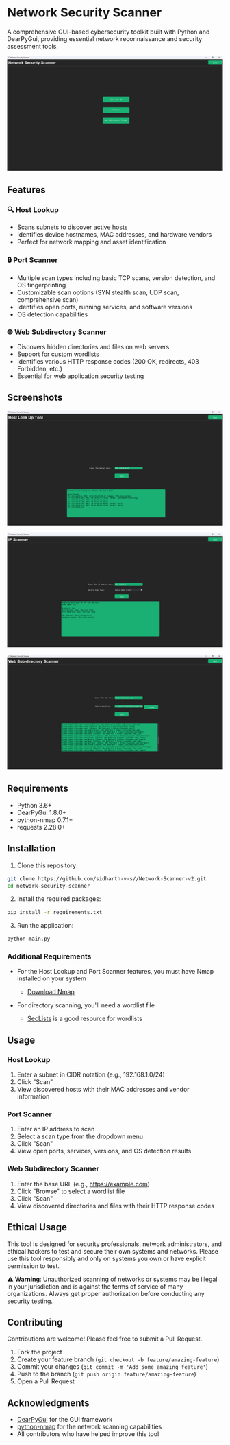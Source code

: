 # Network Security Scanner

A comprehensive GUI-based cybersecurity toolkit built with Python and DearPyGui, providing essential network reconnaissance and security assessment tools.

![Network Security Scanner](https://raw.githubusercontent.com/sidharth-v-s//Network-Scanner-v2/main/screenshots/main_screen.png)

## Features

### 🔍 Host Lookup
- Scans subnets to discover active hosts
- Identifies device hostnames, MAC addresses, and hardware vendors
- Perfect for network mapping and asset identification

### 🔒 Port Scanner
- Multiple scan types including basic TCP scans, version detection, and OS fingerprinting
- Customizable scan options (SYN stealth scan, UDP scan, comprehensive scan)
- Identifies open ports, running services, and software versions
- OS detection capabilities

### 🌐 Web Subdirectory Scanner
- Discovers hidden directories and files on web servers
- Support for custom wordlists
- Identifies various HTTP response codes (200 OK, redirects, 403 Forbidden, etc.)
- Essential for web application security testing

## Screenshots

![Host Lookup Tool](https://raw.githubusercontent.com/sidharth-v-s//Network-Scanner-v2/main/screenshots/host_lookup.png)

![Port Scanner](https://raw.githubusercontent.com/sidharth-v-s//Network-Scanner-v2/main/screenshots/port_scanner.png)

![Web Directory Scanner](https://raw.githubusercontent.com/sidharth-v-s//Network-Scanner-v2/main/screenshots/web_scanner.png)

## Requirements

- Python 3.6+
- DearPyGui 1.8.0+
- python-nmap 0.7.1+
- requests 2.28.0+

## Installation

1. Clone this repository:
```bash
git clone https://github.com/sidharth-v-s//Network-Scanner-v2.git
cd network-security-scanner
```

2. Install the required packages:
```bash
pip install -r requirements.txt
```

3. Run the application:
```bash
python main.py
```

### Additional Requirements

- For the Host Lookup and Port Scanner features, you must have Nmap installed on your system
  - [Download Nmap](https://nmap.org/download.html)

- For directory scanning, you'll need a wordlist file
  - [SecLists](https://github.com/danielmiessler/SecLists) is a good resource for wordlists

## Usage

### Host Lookup
1. Enter a subnet in CIDR notation (e.g., 192.168.1.0/24)
2. Click "Scan"
3. View discovered hosts with their MAC addresses and vendor information

### Port Scanner
1. Enter an IP address to scan
2. Select a scan type from the dropdown menu
3. Click "Scan"
4. View open ports, services, versions, and OS detection results

### Web Subdirectory Scanner
1. Enter the base URL (e.g., https://example.com)
2. Click "Browse" to select a wordlist file
3. Click "Scan"
4. View discovered directories and files with their HTTP response codes

## Ethical Usage

This tool is designed for security professionals, network administrators, and ethical hackers to test and secure their own systems and networks. Please use this tool responsibly and only on systems you own or have explicit permission to test.

⚠️ **Warning**: Unauthorized scanning of networks or systems may be illegal in your jurisdiction and is against the terms of service of many organizations. Always get proper authorization before conducting any security testing.

## Contributing

Contributions are welcome! Please feel free to submit a Pull Request.

1. Fork the project
2. Create your feature branch (`git checkout -b feature/amazing-feature`)
3. Commit your changes (`git commit -m 'Add some amazing feature'`)
4. Push to the branch (`git push origin feature/amazing-feature`)
5. Open a Pull Request

## Acknowledgments

- [DearPyGui](https://github.com/hoffstadt/DearPyGui) for the GUI framework
- [python-nmap](https://github.com/nmap/nmap) for the network scanning capabilities
- All contributors who have helped improve this tool
